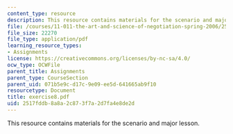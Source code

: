 ```yaml
---
content_type: resource
description: This resource contains materials for the scenario and major lesson.
file: /courses/11-011-the-art-and-science-of-negotiation-spring-2006/2517fddb8a8a2c873f7a2d7fa4e8de2d_exercise8.pdf
file_size: 22270
file_type: application/pdf
learning_resource_types:
- Assignments
license: https://creativecommons.org/licenses/by-nc-sa/4.0/
ocw_type: OCWFile
parent_title: Assignments
parent_type: CourseSection
parent_uid: 071b5e9c-d17c-9e09-ee5d-641665ab9f10
resourcetype: Document
title: exercise8.pdf
uid: 2517fddb-8a8a-2c87-3f7a-2d7fa4e8de2d
---
```

This resource contains materials for the scenario and major lesson.